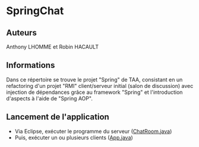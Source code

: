 # SpringChat
## Auteurs
Anthony LHOMME et Robin HACAULT
## Informations
Dans ce répertoire se trouve le projet "Spring" de TAA, consistant en un refactoring d'un projet "RMI" client/serveur initial (salon de discussion) avec injection de dépendances grâce au framework "Spring" et l'introduction d'aspects à l'aide de "Spring AOP".

## Lancement de l'application
- Via Eclipse, exécuter le programme du serveur ([ChatRoom.java](./src/main/java/server/ChatRoom.java))
- Puis, exécuter un ou plusieurs clients ([App.java](./src/main/java/App.java))
